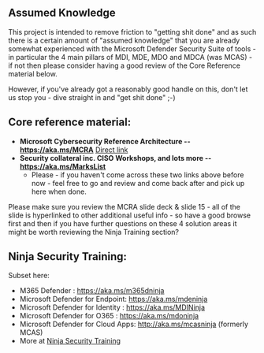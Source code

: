 ## Assumed Knowledge

This project is intended to remove friction to "getting shit done" and as such there is a certain amount of "assumed knowledge" that you are already somewhat experienced with the Microsoft Defender Security Suite of tools - in particular the 4 main pillars of MDI, MDE, MDO and MDCA (was MCAS) - if not then please consider having a good review of the Core Reference material below.

However, if you've already got a reasonably good handle on this, don't let us stop you - dive straight in and "get shit done" ;-)

## Core reference material:

-   **Microsoft Cybersecurity Reference Architecture -- <https://aka.ms/MCRA>** [Direct link](<https://github.com/MicrosoftDocs/security/blob/main/Downloads/microsoft-cybersecurity-reference-architectures.pptx?raw=true>)  
-   **Security collateral inc. CISO Workshops, and lots more -- <https://aka.ms/MarksList>**
    -   Please - if you haven't come across these two links above before now - feel free to go and review and come back after and pick up here when done.

Please make sure you review the MCRA slide deck & slide 15 - all of the slide is hyperlinked to other additional useful info - so have a good browse first and then if you have further questions on these 4 solution areas it might be worth reviewing the Ninja Training section?

## Ninja Security Training:
Subset here:
-   M365 Defender : <https://aka.ms/m365dninja>
-   Microsoft Defender for Endpoint: <https://aka.ms/mdeninja>
-   Microsoft Defender for Identity : <https://aka.ms/MDINinja>
-   Microsoft Defender for O365 : <https://aka.ms/mdoninja>
-   Microsoft Defender for Cloud Apps: <http://aka.ms/mcasninja> (formerly MCAS)
-   More at [Ninja Security Training](./Ninja.md)